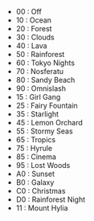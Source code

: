 * 00 : Off
* 10 : Ocean
* 20 : Forest
* 30 : Clouds
* 40 : Lava
* 50 : Rainforest
* 60 : Tokyo Nights
* 70 : Nosferatu
* 80 : Sandy Beach
* 90 : Omnislash
* 15 : Girl Gang
* 25 : Fairy Fountain
* 35 : Starlight
* 45 : Lemon Orchard
* 55 : Stormy Seas
* 65 : Tropics
* 75 : Hyrule
* 85 : Cinema
* 95 : Lost Woods
* A0 : Sunset
* B0 : Galaxy
* C0 : Christmas
* D0 : Rainforest Night
* 11 : Mount Hylia
